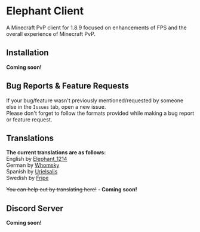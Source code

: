 # Elephant Client
A Minecraft PvP client for 1.8.9 focused on enhancements of FPS and the overall experience of Minecraft PvP.

## Installation
**Coming soon!**

## Bug Reports & Feature Requests
If your bug/feature wasn't previously mentioned/requested by someone else in the `Issues` tab, open a new issue.\
Please don't forget to follow the formats provided while making a bug report or feature request.

## Translations
**The current translations are as follows:**\
English by [Elephant_1214](https://github.com/elephant1214)\
German by [Whomsky](https://github.com/Whomsky)\
Spanish by [Urielsalis](https://github.com/urielsalis)\
Swedish by [Fripe](https://github.com/Fripe070)

~~You can help out by translating here!~~ **- Coming soon!**

## Discord Server
**Coming soon!**
